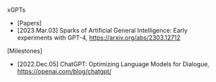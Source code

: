 xGPTs

+ [Papers]
+ [2023.Mar.03] Sparks of Artificial General Intelligence: Early experiments with GPT-4, https://arxiv.org/abs/2303.12712

[Milestones]
+ [2022.Dec.05] ChatGPT: Optimizing Language Models for Dialogue, https://openai.com/blog/chatgpt/
